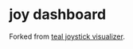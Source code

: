 # joy dashboard

Forked from [teal joystick visualizer](http://www.teall.info/2019/03/joystick-visualizer.html).
